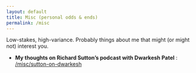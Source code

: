 ```yaml
---
layout: default
title: Misc (personal odds & ends)
permalink: /misc
---
```



Low-stakes, high-variance. Probably things about me that might (or might not) interest you.

- **My thoughts on Richard Sutton’s podcast with Dwarkesh Patel** : [/misc/sutton-on-dwarkesh](/misc/sutton-on-dwarkesh)

